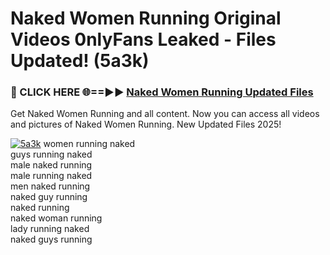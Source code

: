 # Naked Women Running Original Videos 0nlyFans Leaked - Files Updated! (5a3k)

<h3>🔴 CLICK HERE 🌐==►► <a href="https://tinyurl.com/up5wt9bj" rel="nofollow">Naked Women Running Updated Files</a></h3>

Get Naked Women Running and all content. Now you can access all videos and pictures of Naked Women Running. New Updated Files 2025!

[![5a3k](https://i.imgur.com/ABiUzMV.gif)](https://tinyurl.com/up5wt9bj)
women running naked<br>
guys running naked<br>
male naked running<br>
male running naked<br>
men naked running<br>
naked guy running<br>
naked running<br>
naked woman running<br>
lady running naked<br>
naked guys running